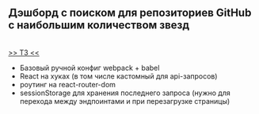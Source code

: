 ## Дэшборд с поиском для репозиториев GitHub с наибольшим количеством звезд
\
[>> ТЗ <<](https://github.com/avito-tech/pro-fe-trainee-task)

* Базовый ручной конфиг webpack + babel
* React на хуках (в том числе кастомный для api-запросов)
* роутинг на react-router-dom
* sessionStorage для хранения последнего запроса (нужно для перехода между эндпоинтами и при перезагрузке страницы)